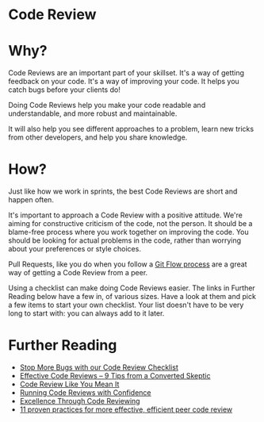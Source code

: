 # Code Review

# Why?

Code Reviews are an important part of your skillset. It's a way of getting feedback on your code. It's a way of improving your code. It helps you catch bugs before your clients do!

Doing Code Reviews help you make your code readable and understandable, and more robust and maintainable.

It will also help you see different approaches to a problem, learn new tricks from other developers, and help you share knowledge.

# How?

Just like how we work in sprints, the best Code Reviews are short and happen often.

It's important to approach a Code Review with a positive attitude. We're aiming for constructive criticism of the code, not the person. It should be a blame-free process where you work together on improving the code. You should be looking for actual problems in the code, rather than worrying about your preferences or style choices.

Pull Requests, like you do when you follow a [Git Flow process](https://github.com/codex-academy/GitFlowPractise/blob/master/README.md) are a great way of getting a Code Review from a peer.

Using a checklist can make doing Code Reviews easier. The links in Further Reading below have a few in, of various sizes. Have a look at them and pick a few items to start your own checklist. Your list doesn't have to be very long to start with: you can always add to it later.


# Further Reading

* [Stop More Bugs with our Code Review Checklist](http://blog.fogcreek.com/increase-defect-detection-with-our-code-review-checklist-example/)
* [Effective Code Reviews – 9 Tips from a Converted Skeptic](http://blog.fogcreek.com/effective-code-reviews-9-tips-from-a-converted-skeptic/)
* [Code Review Like You Mean It](http://haacked.com/archive/2013/10/28/code-review-like-you-mean-it.aspx/)
* [Running Code Reviews with Confidence](http://alistapart.com/article/running-code-reviews-with-confidence)
* [Excellence Through Code Reviewing](http://davidbolton.net/blog/2014/06/06/code-reviewing/)
* [11 proven practices for more effective, efficient peer code review](https://www.ibm.com/developerworks/rational/library/11-proven-practices-for-peer-review/)
